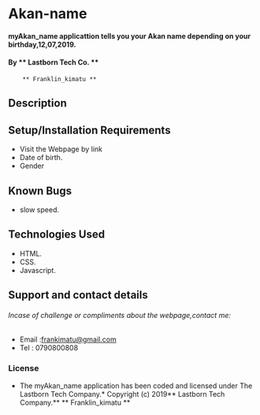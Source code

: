# Akan-name
 
#### myAkan_name applicattion tells you your Akan name depending on your birthday,12,07,2019.
#### By ** Lastborn Tech Co. **
        ** Franklin_kimatu **
## Description
## Setup/Installation Requirements
* Visit the Webpage by link 
* Date of birth.
* Gender

## Known Bugs
* slow speed.
## Technologies Used
* HTML.
* CSS.
* Javascript.
## Support and contact details
###### Incase of challenge or compliments about the webpage,contact me:
* Email :frankimatu@gmail.com
* Tel : 0790800808
### License
* The myAkan_name application has been coded and licensed under The Lastborn Tech Company.*
Copyright (c) 2019** Lastborn Tech Company.**
      ** Franklin_kimatu **